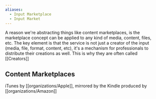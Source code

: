 ```yaml
---
aliases:
  - Input Marketplace
  - Input Market
---
```


A reason we're abstracting things like content marketplaces, is the marketplace concept can be applied to any kind of media, content, files, etc.  The key element is that the service is not just a creator of the input (media, file, format, content, etc), it's a mechanism for professionals to distribute their creations as well. This is why they are often called [[Creators]]


## Content Marketplaces

iTunes by [[organizations/Apple]], mirrored by the Kindle produced by [[organizations/Amazon]] 

